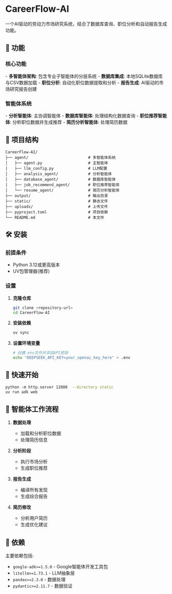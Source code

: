 # CareerFlow-AI

一个AI驱动的劳动力市场研究系统，结合了数据库查询、职位分析和自动报告生成功能。

## 🚀 功能

### 核心功能
- **多智能体架构**: 包含专业子智能体的分层系统
- **数据库集成**: 本地SQLite数据库与CSV数据加载
- **职位分析**: 自动化职位数据提取和分析
- **报告生成**: AI驱动的市场研究报告创建

### 智能体系统
- **分析智能体**: 主协调智能体
- **数据库智能体**: 处理结构化数据查询
- **职位推荐智能体**: 分析职位数据并生成推荐
- **简历分析智能体**: 处理简历数据

## 📁 项目结构

```
CareerFlow-AI/
├── agent/                          # 多智能体系统
│   ├── agent.py                    # 主智能体
│   ├── llm_config.py               # LLM配置
│   ├── analysis_agent/             # 分析智能体
│   ├── database_agent/             # 数据库智能体
│   ├── job_recommend_agent/        # 职位推荐智能体
│   └── resume_agent/               # 简历分析智能体
├── output/                         # 输出目录
├── static/                         # 静态文件
├── uploads/                        # 上传文件
├── pyproject.toml                  # 项目依赖
└── README.md                       # 本文件
```

## 🛠️ 安装

### 前提条件
- Python 3.12或更高版本
- UV包管理器(推荐)

### 设置

1. **克隆仓库**
   ```bash
   git clone <repository-url>
   cd CareerFlow-AI
   ```

2. **安装依赖**
   ```bash
   uv sync
   ```

3. **设置环境变量**
   ```bash
   # 创建.env文件并添加API密钥
   echo "DEEPSEEK_API_KEY=your_openai_key_here" > .env
   ```

## 🚀 快速开始

```bash
python -m http.server 12800  --directory static
uv run adk web
```

## 🤖 智能体工作流程

1. **数据处理**
   - 加载和分析职位数据
   - 处理简历信息

2. **分析阶段**
   - 执行市场分析
   - 生成职位推荐

3. **报告生成**
   - 编译所有发现
   - 生成综合报告

4. **简历修改**
   - 分析用户简历
   - 生成优化建议

## 📝 依赖

主要依赖包括:
- `google-adk>=1.5.0` - Google智能体开发工具包
- `litellm>=1.73.1` - LLM抽象层
- `pandas>=2.3.0` - 数据处理
- `pydantic>=2.11.7` - 数据验证

